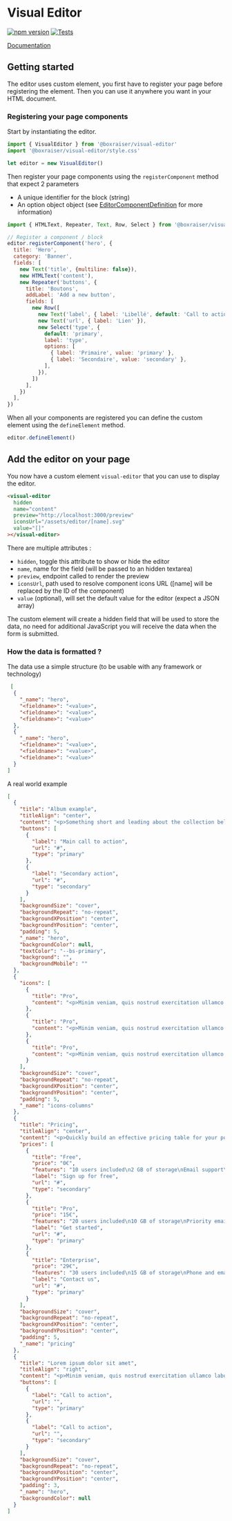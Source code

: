 # Visual Editor

[![npm version](https://badge.fury.io/js/@boxraiser%2Fvisual-editor.svg)](https://badge.fury.io/js/@boxraiser%2Fvisual-editor)
[![Tests](https://github.com/boxraiser/visual-editor/actions/workflows/test.yml/badge.svg)](https://github.com/boxraiser/visual-editor/actions/workflows/test.yml)

[Documentation](http://boxraiser.github.io/visual-editor/)

## Getting started

The editor uses custom element, you first have to register your page before registering the element. Then you can use it anywhere you want in your HTML document.

### Registering your page components

Start by instantiating the editor.

```js
import { VisualEditor } from '@boxraiser/visual-editor'
import '@boxraiser/visual-editor/style.css'

let editor = new VisualEditor()
```

Then register your page components using the `registerComponent` method that expect 2 parameters

- A unique identifier for the block (string)
- An option object object (see [EditorComponentDefinition](https://github.com/Grafikart/VisualEditor/blob/master/src/types.ts#L24) for more information)

```js
import { HTMLText, Repeater, Text, Row, Select } from '@boxraiser/visual-editor'

// Register a component / block
editor.registerComponent('hero', {
  title: 'Hero',
  category: 'Banner',
  fields: [
    new Text('title', {multiline: false}),
    new HTMLText('content'),
    new Repeater('buttons', {
      title: 'Boutons',
      addLabel: 'Add a new button',
      fields: [
        new Row([
          new Text('label', { label: 'Libellé', default: 'Call to action' }),
          new Text('url', { label: 'Lien' }),
          new Select('type', {
            default: 'primary',
            label: 'type',
            options: [
              { label: 'Primaire', value: 'primary' },
              { label: 'Secondaire', value: 'secondary' },
            ],
          }),
        ])
      ],
    })
  ],
})
```

When all your components are registered you can define the custom element using the `defineElement` method.

```js
editor.defineElement()
```

## Add the editor on your page

You now have a custom element `visual-editor` that you can use to display the editor.

```html
<visual-editor
  hidden
  name="content"
  preview="http://localhost:3000/preview"
  iconsUrl="/assets/editor/[name].svg"
  value="[]"
></visual-editor>
```

There are multiple attributes :

- `hidden`, toggle this attribute to show or hide the editor
- `name`, name for the field (will be passed to an hidden textarea)
- `preview`, endpoint called to render the preview
- `iconsUrl`, path used to resolve component icons URL ([name] will be replaced by the ID of the component)
- `value` (optional), will set the default value for the editor (expect a JSON array)

The custom element will create a hidden field that will be used to store the data, no need for additional JavaScript you will receive the data when the form is submitted.

### How the data is formatted ?

The data use a simple structure (to be usable with any framework or technology)

```json
 [
  {
    "_name": "hero",
    "<fieldname>": "<value>",
    "<fieldname>": "<value>",
    "<fieldname>": "<value>"
  },
  {
    "_name": "hero",
    "<fieldname>": "<value>",
    "<fieldname>": "<value>",
    "<fieldname>": "<value>"
  }
]
```

A real world example

```json
[
  {
    "title": "Album example",
    "titleAlign": "center",
    "content": "<p>Something short and leading about the collection below—its contents, the creator, etc. Make it short and sweet, but not too short so folks don't simply skip over it entirely.</p>",
    "buttons": [
      {
        "label": "Main call to action",
        "url": "#",
        "type": "primary"
      },
      {
        "label": "Secondary action",
        "url": "#",
        "type": "secondary"
      }
    ],
    "backgroundSize": "cover",
    "backgroundRepeat": "no-repeat",
    "backgroundXPosition": "center",
    "backgroundYPosition": "center",
    "padding": 5,
    "_name": "hero",
    "backgroundColor": null,
    "textColor": "--bs-primary",
    "background": "",
    "backgroundMobile": ""
  },
  {
    "icons": [
      {
        "title": "Pro",
        "content": "<p>Minim veniam, quis nostrud exercitation ullamco laboris nisi ut aliquip ex ea commodo consequat. Lorem ipsum dolor sit amet.</p>"
      },
      {
        "title": "Pro",
        "content": "<p>Minim veniam, quis nostrud exercitation ullamco laboris nisi ut aliquip ex ea commodo consequat. Lorem ipsum dolor sit amet.</p>"
      },
      {
        "title": "Pro",
        "content": "<p>Minim veniam, quis nostrud exercitation ullamco laboris nisi ut aliquip ex ea commodo consequat. Lorem ipsum dolor sit amet.</p>"
      }
    ],
    "backgroundSize": "cover",
    "backgroundRepeat": "no-repeat",
    "backgroundXPosition": "center",
    "backgroundYPosition": "center",
    "padding": 5,
    "_name": "icons-columns"
  },
  {
    "title": "Pricing",
    "titleAlign": "center",
    "content": "<p>Quickly build an effective pricing table for your potential customers with this Bootstrap example. It’s built with default Bootstrap components and utilities with little customization.</p>",
    "prices": [
      {
        "title": "Free",
        "price": "0€",
        "features": "10 users included\n2 GB of storage\nEmail support\nHelp center access",
        "label": "Sign up for free",
        "url": "#",
        "type": "secondary"
      },
      {
        "title": "Pro",
        "price": "15€",
        "features": "20 users included\n10 GB of storage\nPriority email support\nHelp center access",
        "label": "Get started",
        "url": "#",
        "type": "primary"
      },
      {
        "title": "Enterprise",
        "price": "29€",
        "features": "30 users included\n15 GB of storage\nPhone and email support\nHelp center access",
        "label": "Contact us",
        "url": "#",
        "type": "primary"
      }
    ],
    "backgroundSize": "cover",
    "backgroundRepeat": "no-repeat",
    "backgroundXPosition": "center",
    "backgroundYPosition": "center",
    "padding": 5,
    "_name": "pricing"
  },
  {
    "title": "Lorem ipsum dolor sit amet",
    "titleAlign": "right",
    "content": "<p>Minim veniam, quis nostrud exercitation ullamco laboris nisi ut aliquip ex ea commodo consequat. Lorem ipsum dolor sit amet.</p>",
    "buttons": [
      {
        "label": "Call to action",
        "url": "",
        "type": "primary"
      },
      {
        "label": "Call to action",
        "url": "",
        "type": "secondary"
      }
    ],
    "backgroundSize": "cover",
    "backgroundRepeat": "no-repeat",
    "backgroundXPosition": "center",
    "backgroundYPosition": "center",
    "padding": 3,
    "_name": "hero",
    "backgroundColor": null
  }
]
```
